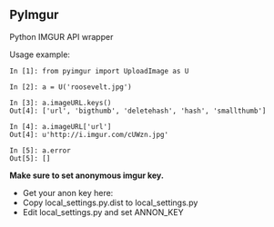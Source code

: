 ## PyImgur

 Python IMGUR API wrapper


 Usage example:

```
In [1]: from pyimgur import UploadImage as U

In [2]: a = U('roosevelt.jpg')

In [3]: a.imageURL.keys()
Out[4]: ['url', 'bigthumb', 'deletehash', 'hash', 'smallthumb']

In [4]: a.imageURL['url']
Out[4]: u'http://i.imgur.com/cUWzn.jpg'

In [5]: a.error
Out[5]: []
```

__Make sure to set anonymous imgur key.__

* Get your anon key here:
* Copy local_settings.py.dist to local_settings.py
* Edit local_settings.py and set ANNON_KEY